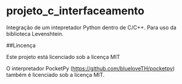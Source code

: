 # projeto_c_interfaceamento
Integração de um intepretador Python dentro de C/C++. Para uso da biblioteca Levenshtein.

##Lincença

Este projeto está licenciado sob a licença MIT

O interpretador PocketPy (https://github.com/blueloveTH/pocketpy) também é licenciado sob a licença MIT.
